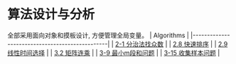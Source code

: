 # 算法设计与分析
全部采用面向对象和摸板设计, 方便管理全局变量。
| Algorithms                                     |
|------------------------------------------------|
| [2-1 分治法找众数](src/my_mode.h)              |
| [2.8 快速排序](src/my_qsorts.h)                |
| [2.9 线性时间选择](src/my_select.h)            |
| [3.2 矩阵连乘](src/my_matrix_chain.h)          |
| [3-9 最小m段和问题](src/my_m_subarray.h)       |
| [3-15 收集样本问题](src/my_collection_route.h) |